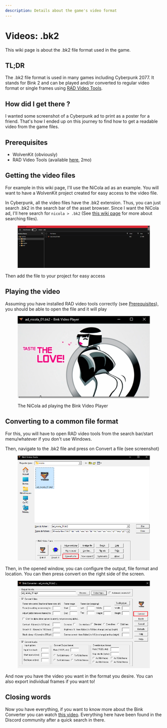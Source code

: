 ```yaml
---
description: Details about the game's video format
---
```


# Videos: .bk2

This wiki page is about the .bk2 file format used in the game.

## TL;DR

The .bk2 file format is used in many games including Cyberpunk 2077. It stands for Bink 2 and can be played and/or converted to regular video format or single frames using [RAD Video Tools](https://www.radgametools.com/bnkdown.htm).&#x20;

## How did I get there ?

I wanted some screenshot of a Cyberpunk ad to print as a poster for a friend. That's how I ended up on this journey to find how to get a readable video from the game files.

## Prerequisites

* WolvenKit (obviously)
* RAD Video Tools (available [here](https://www.radgametools.com/bnkdown.htm), 2mo)

## Getting the video files

For example in this wiki page, I'll use the NiCola ad as an example. You will want to have a WolvenKit project created for easy access to the video file.&#x20;

In Cyberpunk, all the video files have the .bk2 extension. Thus, you can just search .bk2 in the search bar of the asset browser. Since I want the NiCola ad, I'll here search for `nicola > .bk2` (See [this wiki page](https://wiki.redmodding.org/wolvenkit/wolvenkit-app/usage/wolvenkit-search-finding-files) for more about searching files).&#x20;

<figure><img src="../../.gitbook/assets/Searching bk2.png" alt=""><figcaption></figcaption></figure>

Then add the file to your project for easy access

## Playing the video

Assuming you have installed RAD video tools correctly (see [Prerequisites](videos-.bk2.md#prerequisites)), you should be able to open the file and it will play

<figure><img src="../../.gitbook/assets/NiCola ad bk2.png" alt=""><figcaption><p>The NiCola ad playing the Bink Video Player</p></figcaption></figure>

## Converting to a common file format

For this, you will have to open RAD video tools from the search bar/start menu/whatever if you don't use Windows.

Then, navigate to the .bk2 file and press on Convert a file (see screenshot)

<figure><img src="../../.gitbook/assets/RAD main window.png" alt=""><figcaption></figcaption></figure>

Then, in the opened window, you can configure the output, file format and location. You can then press convert on the right side of the screen.

<figure><img src="../../.gitbook/assets/Convert Bink.png" alt=""><figcaption></figcaption></figure>

And now you have the video you want in the format you desire. You can also export individual frames if you want to!

## Closing words

Now you have everything, if you want to know more about the Bink Converter you can watch [this video](https://www.youtube.com/watch?v=FUtSw5VsNzI). Everything here have been found in the Discord community after a quick search in there.&#x20;
